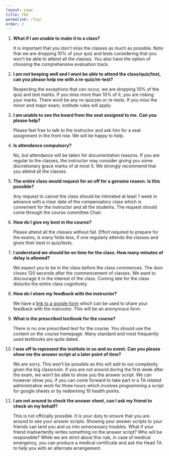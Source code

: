 ```yaml
---
layout: page
title: FAQ
permalink: /faq/
order: 2
---
```


1. **What if I am unable to make it to a class?**

   It is important that you don't miss the classes as much as possible. Note that we are dropping 10% of your quiz and tests considering that you won't be able to attend all the classes. You also have the option of choosing the comprehensive evaluation track. 

1. **I am not keeping well and I wont be able to attend the class/quiz/test, can you please help me with a re-quiz/re-test?**

    Respecting the exceptions that can occur, we are dropping 10% of the quiz and test marks. If you miss more than 10% of it, you are risking your marks. There wont be any re-quizzes or re-tests. If you miss the minor and major exam, institute rules will apply.  


1. **I am unable to see the board from the seat assigned to me. Can you please help?**

    Please feel free to talk to the instructor and ask him for a seat assignment in the front row. We will be happy to help.


1. **Is attendance compulsory?**
   
   No, but attendance will be taken for documentation reasons. If you are regular to the classes, the instructor may consider giving you some discretionary grace marks of at most 5. We strongly recommend that you attend all the classes. 

1. **The entire class would request for an off for a genuine reason. Is this possible?**
   
   Any request to cancel the class should be intimated at least 1 week in advance with a clear date of the compensatory class which is convenient for the instructor and all the students. The request should come through the course committee Chair. 

1. **How do I give my best in the course?**

   Please attend all the classes without fail. Effort required to prepare for the exams, is many folds less, if one regularly attends the classes and gives their best in quiz/tests. 

1. **I understand we should be on time for the class. How many minutes of delay is allowed?**

   We expect you to be in the class before the class commences. The door closes 120 seconds after the commencement of classes. We want to discourage it in the interest of the class. Coming late for the class disturbs the entire class cognitively. 

1. **How do I share my feedback with the instructor?** 
   
   We have a [link to a google form](https://docs.google.com/forms/d/e/1FAIpQLScbTmPY_GurY-UAc0sHV4lhfyqvs1SLCiJocWYhqtQFpP1c-g/viewform?usp=sf_link) which can be used to share your feedback with the instructor. This will be an anonymous form.

1. **What is the prescribed textbook for the course?**

   There is no one prescribed text for the course. You should use the content on the course homepage. Many standard and most frequently used textbooks are quite dated.

1. **I was off to represent the institute in so and so event. Can you please show me the answer script at a later point of time?**

   We are sorry. This won’t be possible as this will add to our complexity given the big classroom. If you are not around during the first week after the exam, we won’t be able to show you the answer script. We can however show you, if you can come forward to take part in a TA related administrative work for three hours which involves programming a script for google sheets or by redeeming 10 health points.

1. **I am not around to check the answer sheet, can I ask my friend to check on my behalf?**

   This is not officially possible. It is your duty to ensure that you are around to see your answer scripts. Showing your answer scripts to your friends can land you and us into unnecessary troubles. What if your friend inadvertently writes something on the answer script? Who will be responsible? While we are strict about this rule, in case of medical emergency, you can produce a medical certificate and ask the Head TA to help you with an alternate arrangement. 

